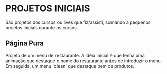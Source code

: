 # PROJETOS INICIAIS
São projetos dos cursos ou lives que fiz/assisti, somando a pequenos projetos iniciais durante os cursos.

<h2>Página Pura</h2>
Projeto de um menu de restaurante.
A idéia inicial é que tenha uma animação que destaque o nome do restaurante antes de introduzir o menu. Em seguida, um menu 'clean' que destaque bem os produtos.

